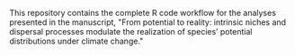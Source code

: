 This repository contains the complete R code workflow for the analyses presented in the manuscript, "From potential to reality: intrinsic niches and dispersal processes modulate the realization of species’ potential distributions under climate change."
